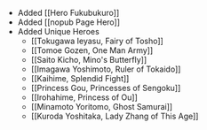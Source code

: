 - Added [[Hero Fukubukuro]]
- Added [[nopub Page Hero]]
- Added Unique Heroes
	- [[Tokugawa Ieyasu, Fairy of Tosho]]
	- [[Tomoe Gozen, One Man Army]]
	- [[Saito Kicho, Mino's Butterfly]]
	- [[Imagawa Yoshimoto, Ruler of Tokaido]]
	- [[Kaihime, Splendid Fight]]
	- [[Princess Gou, Princesses of Sengoku]]
	- [[Irohahime, Princess of Ou]]
	- [[Minamoto Yoritomo, Ghost Samurai]]
	- [[Kuroda Yoshitaka, Lady Zhang of This Age]]